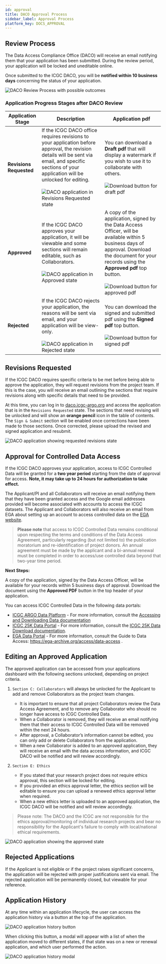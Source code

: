 ```yaml
---
id: approval
title: DACO Approval Process
sidebar_label: Approval Process
platform_key: DOCS_APPROVAL
---
```


## Review Process
The Data Access Compliance Office (DACO) will receive an email notifying them that your application has been submitted. During the review period, your application will be locked and uneditable online. 

Once submitted to the ICGC DACO, you will be **notified within 10 business days** concerning the status of your application. 

![DACO Review Process with possible outcomes](/assets/data-access/daco-approval-diagram.png)

### Application Progress Stages after DACO Review

| Application Stage | Description | Application pdf | 
| ----------------------- | --------------------------- | --------------------- | 
| **Revisions Requested** | If the ICGC DACO office requires revisions to your application before approval, the revision details will be sent via email, and specific sections of your application will be unlocked for editing.  <br /><br /> ![DACO application in Revisions Requested state](/assets/data-access/daco-revisions-requested.png)| You can download a **Draft pdf** that will display a watermark if you wish to use it to collaborate with others. <br /><br /> ![Download button for draft pdf](/assets/data-access/download-draft.png)| 
| **Approved** | If the ICGC DACO approves your application, it will be viewable and some sections will remain editable, such as Collaborators.  <br /><br /> ![DACO application in Approved state](/assets/data-access/daco-approved.png)| A copy of the application, signed by the Data Access Officer, will be available within 5 business days of approval. Download the document for your records using the **Approved pdf** top button. <br /><br />  ![Download button for approved pdf](/assets/data-access/download-approved.png)| 
| **Rejected** | If the ICGC DACO rejects your application, the reasons will be sent via email, and your application will be view-only. <br /><br /> ![DACO application in Rejected state](/assets/data-access/daco-rejected.png)| You can download the signed and submitted pdf using the **Signed pdf** top button. <br /><br />![Download button for signed pdf](/assets/data-access/download-signed.png)| 

## Revisions Requested
If the ICGC DACO requires specific criteria to be met before being able to approve the application, they will request revisions from the project team. If this is the case, you will receive an email outlining the sections that require revisions along with specific details that need to be provided.

At this time, you can log in to [daco.icgc-argo.org](https://daco.icgc-argo.org) and access the application that is in the `Revisions Requested` state. The sections that need revising will be unlocked and will show an **orange pencil** icon in the table of contents. The `Sign & Submit` section will be enabled once corrections have been made to those sections. Once corrected, please upload the revised and signed application and resubmit.  

![DACO application showing requested revisions state](/assets/data-access/daco-revisions-application.png)

## Approval for Controlled Data Access
If the ICGC DACO approves your application, access to ICGC Controlled Data will be granted for a **two year period** starting from the date of approval for access. **Note, it may take up to 24 hours for authorization to take effect.** 

The Applicant/PI and all Collaborators will receive an email notifying them that they have been granted access and the Google email addresses provided will become associated with accounts to access the ICGC datasets. The Applicant and Collaborators will also receive an email from EGA about setting up an account to access controlled data on the [EGA website](https://ega-archive.org).

> **Please note** that access to ICGC Controlled Data remains conditional upon respecting the terms and conditions of the Data Access Agreement, particularly regarding (but not limited to) the publication moratorium and re-identification of project donors. An annual agreement must be made by the applicant and a bi-annual renewal must be completed in order to access/use controlled data beyond that two-year time period.

**Next Steps:**

A copy of the application, signed by the Data Access Officer, will be available for your records within 5 business days of approval. Download the document using the **Approved PDF** button in the top header of your application.

You can access ICGC Controlled Data in the following data portals:
- [ICGC ARGO Data Platform](https://platform.icgc-argo.org/) - For more information, consult the [Accessing and Downloading Data documentation](/docs/data-access/data-download)
- [ICGC 25K Data Portal](https://dcc.icgc.org/) - For more information, consult the [ICGC 25K Data Download documentation](https://docs.icgc.org/download/downloading-data/.).
- [EGA Data Portal](https://ega-archive.org) - For more information, consult the Guide to Data Access: https://ega-archive.org/access/data-access .

## Editing an Approved Application

The approved application can be accessed from your applications dashboard with the following sections unlocked, depending on project criteria.

1. `Section C: Collaborators` will always be unlocked for the Applicant to add and remove Collaborators as the project team changes. 
   * It is important to ensure that all project Collaborators review the Data Access Agreement, and to remove any Collaborator who should no longer have access to ICGC Controlled Data.
   * When a Collaborator is removed, they will receive an email notifying them that their access to ICGC Controlled Data will be removed within the next 24 hours.   
   * After approval, a Collaborator’s information cannot be edited, you can only add or delete Collaborators from the application.
   * When a new Collaborator is added to an approved application, they will receive an email with the data access information, and ICGC DACO will be notified and will review accordingly.
   
1. `Section E: Ethics`
   * If you stated that your research project does not require ethics approval, this section will be locked for editing. 
   * If you provided an ethics approval letter, the ethics section will be editable to ensure you can upload a renewed ethics approval letter when required.
   * When a new ethics letter is uploaded to an approved application, the ICGC DACO will be notified and will review accordingly.

 > Please note: The DACO and the ICGC are not responsible for the ethics approval/monitoring of individual research projects and bear no responsibility for the Applicant's failure to comply with local/national ethical requirements.

![DACO application showing the approved state](/assets/data-access/daco-approved-application.png)

## Rejected Applications

If the Applicant is not eligible or if the project raises significant concerns, the application will be rejected with proper justifications sent via email. The rejected application will be permanently closed, but viewable for your reference.


## Application History

At any time within an application lifecycle, the user can access the application history via a button at the top of the application. 

![DACO application history button](/assets/data-access/daco-app-history-button.png)

When clicking this button, a modal will appear with a list of when the application moved to different states, if that state was on a new or renewal application, and which user performed the action.

![DACO application history modal](/assets/data-access/daco-app-history-modal.png)